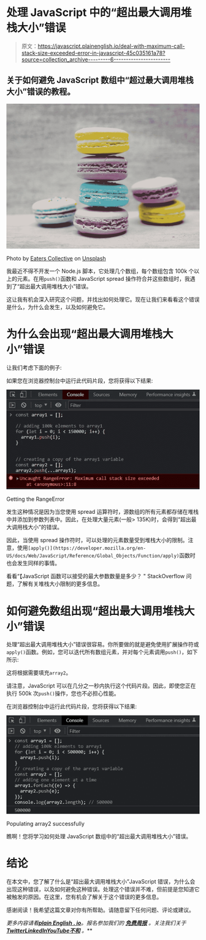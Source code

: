 # 处理 JavaScript 中的“超出最大调用堆栈大小”错误

> 原文：<https://javascript.plainenglish.io/deal-with-maximum-call-stack-size-exceeded-error-in-javascript-45c035161a78?source=collection_archive---------6----------------------->

## 关于如何避免 JavaScript 数组中“超过最大调用堆栈大小”错误的教程。

![](img/48b6654c333408bb6ffa4630fed65304.png)

Photo by [Eaters Collective](https://unsplash.com/@eaterscollective?utm_source=medium&utm_medium=referral) on [Unsplash](https://unsplash.com?utm_source=medium&utm_medium=referral)

我最近不得不开发一个 Node.js 脚本，它处理几个数组，每个数组包含 100k 个以上的元素。在用`push()`函数和 JavaScript spread 操作符合并这些数组时，我遇到了“超出最大调用堆栈大小”错误。

这让我有机会深入研究这个问题，并找出如何处理它。现在让我们来看看这个错误是什么，为什么会发生，以及如何避免它。

# 为什么会出现“超出最大调用堆栈大小”错误

让我们考虑下面的例子:

如果您在浏览器控制台中运行此代码片段，您将获得以下结果:

![](img/3d4cf822199323c60d0cd95b26fb9811.png)

Getting the RangeError

发生这种情况是因为当您使用 spread 运算符时，源数组的所有元素都存储在堆栈中并添加到参数列表中。因此，在处理大量元素(一般> 135K)时，会得到“超出最大调用栈大小”的错误。

因此，当使用 spread 操作符时，可以处理的元素数量受到堆栈大小的限制。注意，使用`[apply()](https://developer.mozilla.org/en-US/docs/Web/JavaScript/Reference/Global_Objects/Function/apply)`函数时也会发生同样的事情。

看看“【JavaScript 函数可以接受的最大参数数量是多少？ " StackOverflow 问题，了解有关堆栈大小限制的更多信息。

# 如何避免数组出现“超出最大调用堆栈大小”错误

处理“超出最大调用堆栈大小”错误很容易。你所要做的就是避免使用扩展操作符或`apply()`函数。例如，您可以迭代所有数组元素，并对每个元素调用`push()`，如下所示:

这将根据需要填充`array2`。

请注意，JavaScript 可以在几分之一秒内执行这个代码片段。因此，即使您正在执行 500k 次`push()`操作，您也不必担心性能。

在浏览器控制台中运行此代码片段，您将获得以下结果:

![](img/60dadbc4a20702f0d48985740c6990fe.png)

Populating array2 successfully

瞧啊！您将学习如何处理 JavaScript 数组中的“超出最大调用堆栈大小”错误。

# 结论

在本文中，您了解了什么是“超出最大调用堆栈大小”JavaScript 错误，为什么会出现这种错误，以及如何避免这种错误。处理这个错误并不难，但前提是您知道它被触发的原因。在这里，您有机会了解关于这个错误的更多信息。

感谢阅读！我希望这篇文章对你有所帮助。请随意留下任何问题、评论或建议。

*更多内容请看*[***plain English . io***](https://plainenglish.io/)*。报名参加我们的* [***免费周报***](http://newsletter.plainenglish.io/) *。关注我们关于*[***Twitter***](https://twitter.com/inPlainEngHQ)[***LinkedIn***](https://www.linkedin.com/company/inplainenglish/)*[***YouTube***](https://www.youtube.com/channel/UCtipWUghju290NWcn8jhyAw)*[***不和***](https://discord.gg/GtDtUAvyhW) *。***